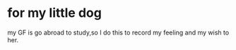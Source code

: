 # for my little dog
my GF is go abroad to study,so I do this to record my feeling and my wish to her.

